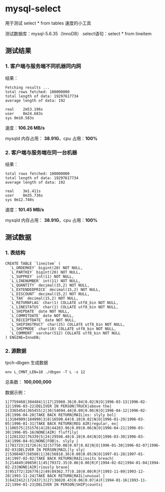 # mysql-select

用于测试 select * from tables 速度的小工具

测试数据库：mysql-5.6.35（InnoDB）
select语句：select * from lineitem

## 测试结果

### 1. 客户端与服务端不同机器同内网

结果：

```
Fetching results ...
total rows fetched: 100000000
total length of data: 19297617734
average length of data: 192

real	2m53.196s
user	0m24.683s
sys	0m10.583s
```

速度：**106.26 MB/s**

mysqld 内存占用： **38.91G**，cpu 占用：**100%**

### 2. 客户端与服务端在同一台机器

结果：

```
total rows fetched: 100000000
total length of data: 19297617734
average length of data: 192

real	3m1.411s
user	0m35.736s
sys	0m12.740s
```

速度：**101.45 MB/s**

mysqld 内存占用： **38.91G**，cpu 占用：**100%**

## 测试数据

### 1. 表结构

```
CREATE TABLE `lineitem` (
  `L_ORDERKEY` bigint(20) NOT NULL,
  `L_PARTKEY` bigint(20) NOT NULL,
  `L_SUPPKEY` int(11) NOT NULL,
  `L_LINENUMBER` int(11) NOT NULL,
  `L_QUANTITY` decimal(15,2) NOT NULL,
  `L_EXTENDEDPRICE` decimal(15,2) NOT NULL,
  `L_DISCOUNT` decimal(15,2) NOT NULL,
  `L_TAX` decimal(15,2) NOT NULL,
  `L_RETURNFLAG` char(1) COLLATE utf8_bin NOT NULL,
  `L_LINESTATUS` char(1) COLLATE utf8_bin NOT NULL,
  `L_SHIPDATE` date NOT NULL,
  `L_COMMITDATE` date NOT NULL,
  `L_RECEIPTDATE` date NOT NULL,
  `L_SHIPINSTRUCT` char(25) COLLATE utf8_bin NOT NULL,
  `L_SHIPMODE` char(10) COLLATE utf8_bin NOT NULL,
  `L_COMMENT` varchar(512) COLLATE utf8_bin NOT NULL
) ENGINE=InnoDB;
```

### 2. 源数据

tpch-dbgen 生成数据

```
env L_CMNT_LEN=10 ./dbgen -T L -s 12
```

总条数： **100,000,000**

数据示例：

```
1|7759468|384484|1|17|25960.36|0.04|0.02|N|O|1996-03-13|1996-02-12|1996-03-22|DELIVER IN PERSON|TRUCK|above the|
1|3365454|365455|2|36|54694.44|0.09|0.06|N|O|1996-04-12|1996-02-28|1996-04-20|TAKE BACK RETURN|MAIL|es: slyly bol|
1|3184989|184990|3|8|16590.64|0.10|0.02|N|O|1996-01-29|1996-03-05|1996-01-31|TAKE BACK RETURN|REG AIR|regular, ex|
1|106575|231576|4|28|44283.96|0.09|0.06|N|O|1996-04-21|1996-03-30|1996-05-16|NONE|AIR| fluffily|
1|1201332|76339|5|24|29598.48|0.10|0.04|N|O|1996-03-30|1996-03-14|1996-04-01|NONE|FOB|s. slyly |
1|781723|31726|6|32|57750.08|0.07|0.02|N|O|1996-01-30|1996-02-07|1996-02-03|DELIVER IN PERSON|MAIL|ly sly|
2|5308487|58508|1|38|56818.36|0.00|0.05|N|O|1997-01-28|1997-01-14|1997-02-02|TAKE BACK RETURN|RAIL|osits breach|
3|214849|89850|1|45|79372.35|0.06|0.00|R|F|1994-02-02|1994-01-04|1994-02-23|NONE|AIR|riously brave|
3|951772|326776|2|49|89362.77|0.10|0.00|R|F|1993-11-09|1993-12-20|1993-11-24|TAKE BACK RETURN|RAIL|unusual |
3|6422412|172437|3|27|36020.43|0.06|0.07|A|F|1994-01-16|1993-11-22|1994-01-23|DELIVER IN PERSON|SHIP|counts|
```
